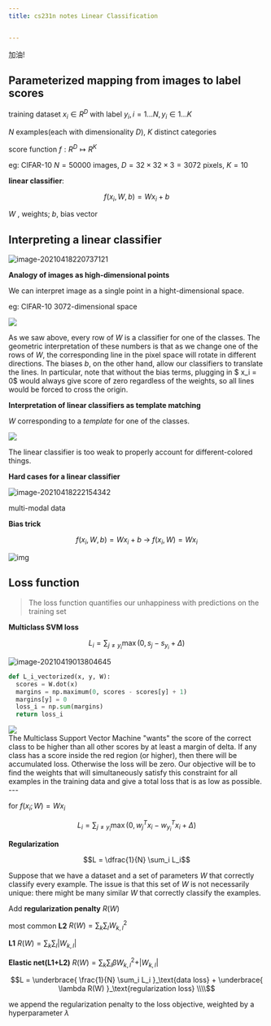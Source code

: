 ```yaml
---
title: cs231n notes Linear Classification


---
```


加油!

<!-- more -->

## Parameterized mapping from images to label scores

training dataset $x_i \in R^D$ with label $y_i, i = 1\dots N, y_i \in 1\dots K$

$N$ examples(each with dimensionality $D$), $K$ distinct categories

score function $f: R^D \mapsto R^K$

eg: CIFAR-10 $N=50000$ images, $D=32\times 32\times 3=3072$ pixels, $K=10$

**linear classifier**: 

$$f(x_i, W, b) =  W x_i + b$$

$W$ , weights; $b$, bias vector 

## Interpreting a linear classifier

![image-20210418220737121](https://lllthhhh-aliyun-oss.oss-cn-beijing.aliyuncs.com/img/20210418220737.png)

**Analogy of images as high-dimensional points**

We can interpret image as a single point in a hight-dimensional space.

eg: CIFAR-10 3072-dimensional space

![](https://lllthhhh-aliyun-oss.oss-cn-beijing.aliyuncs.com/img/20210418221305.jpeg)

As we saw above, every row of $W$ is a classifier for one of the classes. The geometric interpretation of these numbers is that as we change one of the rows of $W$, the corresponding line in the pixel space will rotate in different directions. The biases $b$, on the other hand, allow our classifiers to translate the lines. In particular, note that without the bias terms, plugging in $ x_i = 0$ would always give score of zero regardless of the weights, so all lines would be forced to cross the origin.

**Interpretation of linear classifiers as template matching**

$W$ corresponding to a *template* for one of the classes.

![](https://lllthhhh-aliyun-oss.oss-cn-beijing.aliyuncs.com/img/20210418221603.jpeg)

 The linear classifier is too weak to properly account for different-colored things.

**Hard cases for a linear classifier**

![image-20210418222154342](https://lllthhhh-aliyun-oss.oss-cn-beijing.aliyuncs.com/img/20210418222154.png)

multi-modal data

**Bias trick**

$$f(x_i, W, b) =  W x_i + b \ \rightarrow\  f(x_i, W) = W x_i$$

![img](https://lllthhhh-aliyun-oss.oss-cn-beijing.aliyuncs.com/img/20210418221835.jpeg)

## Loss function

> The loss function quantifies our unhappiness with predictions on the training set

**Multiclass SVM loss**

$$L_i = \sum_{j\neq y_i} \max(0, s_j - s_{y_i} + \Delta)$$

![image-20210419013804645](https://lllthhhh-aliyun-oss.oss-cn-beijing.aliyuncs.com/img/20210419013804.png)

```python
def L_i_vectorized(x, y, W):
  scores = W.dot(x)
  margins = np.maximum(0, scores - scores[y] + 1)
  margins[y] = 0
  loss_i = np.sum(margins)
  return loss_i
```

<div class="fig figcenter fighighlight">
  <img src="https://lllthhhh-aliyun-oss.oss-cn-beijing.aliyuncs.com/img/20210419014220.jpeg">
  <div class="figcaption">
    The Multiclass Support Vector Machine "wants" the score of the correct class to be higher than all other scores by at least a margin of delta. If any class has a score inside the red region (or higher), then there will be accumulated loss. Otherwise the loss will be zero. Our objective will be to find the weights that will simultaneously satisfy this constraint for all examples in the training data and give a total loss that is as low as possible.<br>
  </div>
</div>
---

for $f(x_i; W) =  W x_i$

$$L_i = \sum_{j\neq y_i} \max(0, w_j^T x_i - w_{y_i}^T x_i + \Delta)$$

**Regularization**

$$L = \dfrac{1}{N} \sum_i L_i$$

Suppose that we have a dataset and a set of parameters $W$ that correctly classify every example. The issue is that this set of $W$ is not necessarily unique: there might be many similar $W$ that correctly classify the examples. 

Add **regularization penalty** $R(W)$

most common **L2** $R(W) = \sum_k\sum_l W_{k,l}^2$

**L1** $R(W) = \sum_k\sum_l \vert W_{k,l}\vert$

**Elastic net(L1+L2)** $R(W) = \sum_k\sum_l \beta W_{k,l}^2+\vert W_{k,l}\vert$

$$L =  \underbrace{ \frac{1}{N} \sum_i L_i }_\text{data loss} + \underbrace{ \lambda R(W) }_\text{regularization loss} \\\\$$

we append the regularization penalty to the loss objective, weighted by a hyperparameter $\lambda$